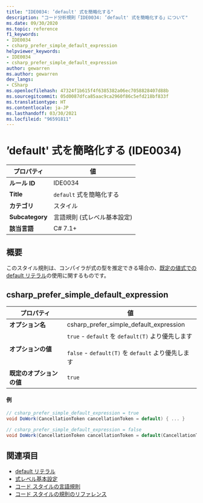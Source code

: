 ```yaml
---
title: "IDE0034: ’default' 式を簡略化する"
description: "コード分析規則「IDE0034: ’default' 式を簡略化する」について"
ms.date: 09/30/2020
ms.topic: reference
f1_keywords:
- IDE0034
- csharp_prefer_simple_default_expression
helpviewer_keywords:
- IDE0034
- csharp_prefer_simple_default_expression
author: gewarren
ms.author: gewarren
dev_langs:
- CSharp
ms.openlocfilehash: 47324f1b615f4f6385382a06ec7058828407d88b
ms.sourcegitcommit: 05d0087dfca85aac9ca2960f86c5efd218bf833f
ms.translationtype: HT
ms.contentlocale: ja-JP
ms.lasthandoff: 03/30/2021
ms.locfileid: "96591811"
---
```

# <a name="simplify-default-expression-ide0034"></a>’default' 式を簡略化する (IDE0034)

|プロパティ|値|
|-|-|
| **ルール ID** | IDE0034 |
| **Title** | `default` 式を簡略化する |
| **カテゴリ** | スタイル |
| **Subcategory** | 言語規則 (式レベル基本設定) |
| **該当言語** | C# 7.1+ |

## <a name="overview"></a>概要

このスタイル規則は、コンパイラが式の型を推定できる場合の、[既定の値式での default リテラル](../../../csharp/language-reference/operators/default.md#default-literal)の使用に関するものです。

## <a name="csharp_prefer_simple_default_expression"></a>csharp_prefer_simple_default_expression

|プロパティ|値|
|-|-|
| **オプション名** | csharp_prefer_simple_default_expression
| **オプションの値** | `true` - `default` を `default(T)` より優先します<br /><br />`false` - `default(T)` を `default` より優先します |
| **既定のオプションの値** | `true` |

#### <a name="example"></a>例

```csharp
// csharp_prefer_simple_default_expression = true
void DoWork(CancellationToken cancellationToken = default) { ... }

// csharp_prefer_simple_default_expression = false
void DoWork(CancellationToken cancellationToken = default(CancellationToken)) { ... }
```

## <a name="see-also"></a>関連項目

- [default リテラル](../../../csharp/language-reference/operators/default.md#default-literal)
- [式レベル基本設定](expression-level-preferences.md)
- [コード スタイルの言語規則](language-rules.md)
- [コード スタイルの規則のリファレンス](index.md)
